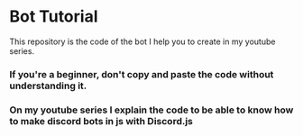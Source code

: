 # Bot Tutorial
This repository is the code of the bot I help you to create in my youtube series.
### **If you're a beginner, don't copy and paste the code without understanding it.**
### On my youtube series I explain the code to be able to know how to make discord bots in js with Discord.js
